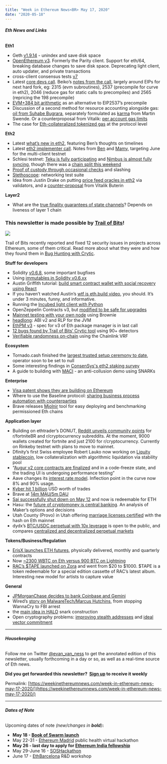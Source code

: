 ```yaml
---
title: "Week in Ethereum News<BR> May 17, 2020"
date: "2020-05-18"
---
```


###### **Eth News and Links**

**Eth1**

- Geth [v1.9.14](https://github.com/ethereum/go-ethereum/releases/tag/v1.9.14) - unindex and save disk space
- [OpenEthereum v3](https://blog.gnosis.pm/whats-ahead-for-the-openethereum-client-43da126921c2). Formerly the Parity client. Support for eth/64, breaking database changes to save disk space. Deprecating light client, auto updater, and private transactions
- cross-client consensus tests [v7](https://www.reddit.com/r/ethereum/comments/gk6g5g/v700_preberlin_hf_release_for_ethereum_consensus/)
- Latest [core devs call](https://www.youtube.com/watch?v=bGgzALuyY3w). Beiko’s [notes from the call](https://twitter.com/TimBeiko/status/1261290618078322689), largely around EIPs for next hard fork, eg: 2315 (evm subroutines), 2537 (precompile for curve in eth2), 2046 (reduce gas for static calls to precompiles) and 2565 (repricing the 198 precompile)
- [EVM+384 bit arithmetic](https://notes.ethereum.org/@axic/evm384-preview) as an alternative to EIP2537’s precompile
- Discussion of a second method for resource accounting alongside gas: [oil from Suhabe Bugrara](https://ethresear.ch/t/oil-adding-a-second-fuel-source-to-the-evm-pre-eip-v1-1/7425), separately formulated as [karma](https://gist.github.com/holiman/8a3c31e459ee1bff04256bc214ea7f14) from Martin Swende. Or a counterproposal from Vitalik: [per account gas limits](https://ethresear.ch/t/counter-proposal-to-oil-karma-per-account-gas-limits/7433)
- The case for [Eth-collateralized tokenized gas](https://ethresear.ch/t/free-the-birds-the-case-for-tokenized-gas/7385) at the protocol level

**Eth2**

- Latest [what’s new in eth2](https://hackmd.io/@benjaminion/eth2_news/https%3A%2F%2Fhackmd.io%2F%40benjaminion%2Fwnie2_200515), featuring Ben’s thoughts on timelines
- Latest [eth2 implementer call](https://www.youtube.com/watch?v=7uZtEy0nNbw). Notes from [Ben](https://hackmd.io/@benjaminion/rkzVrp958) and [Mamy](https://gist.github.com/mratsim/6e7d4a05c526cdfe64c588bdcab860e1), targeting June for the multi-client testnet
- Schlesi testnet: [Teku is fully participating](https://twitter.com/PegaSysEng/status/1259890067499352065) and [Nimbus is almost fully syncing](https://twitter.com/protolambda/status/1260921727036657665), though there was a [chain split this weekend](https://pbs.twimg.com/media/EYNlZxbWkAAY1_1?format=jpg&name=small)
- [Proof of custody through occasional checks](https://ethresear.ch/t/a-0-001-bit-proof-of-custody/7409) and slashing
- [Stethoscope](https://github.com/lsankar4033/stethoscope): networking test suite
- Idea from Justin Drake on putting [price feed oracles in eth2](https://ethresear.ch/t/enshrined-eth2-price-feeds/7391) via validators, and a [counter-proposal](https://ethresear.ch/t/counter-proposal-to-enshrined-price-feeds-dual-token-oracles/7437/9) from Vitalik Buterin

**Layer2**

- What are the [true finality guarantees of state channels](https://medium.com/statechannels/do-state-channels-exhibit-instant-finality-ec18153136bc)? Depends on liveness of layer 1 chain

### This newsletter is made possible by [Trail of Bits](https://www.trailofbits.com/)!

[![](https://weekinethereumnews.com/wp-content/uploads/2020/05/2314423-1.jpeg)](https://cdn.substack.com/image/fetch/c_limit,f_auto,q_auto:good/https%3A%2F%2Fbucketeer-e05bbc84-baa3-437e-9518-adb32be77984.s3.amazonaws.com%2Fpublic%2Fimages%2F6414b9bf-bcb9-4c15-8963-393e33521ec0_1876x1128.png)

Trail of Bits recently reported and fixed 12 security issues in projects across Ethereum, some of them critical. Read more about what they were and how they found them in [Bug Hunting with Crytic](https://blog.trailofbits.com/2020/05/15/bug-hunting-with-crytic/).

**Stuff for developers**

- Solidity [v0.6.8](https://solidity.ethereum.org/2020/05/14/solidity-068-release-announcement/), some important bugfixes
- Using [immutables in Solidity v0.6.xx](https://solidity.ethereum.org/2020/05/13/immutable-keyword/)
- Austin Griffith tutorial: [build smart contract wallet with social recovery using React](https://medium.com/@austin_48503/programming-decentralized-money-300bacec3a4f)
- If you haven’t watched Austin’s [wtf is eth.build video](https://www.youtube.com/watch?v=30pa790tIIA), you should. It’s under 3 minutes, funny, and informative.
- Running the [Incubed light client with Python](https://blog.slock.it/incubed-for-python-batteries-included-63b79368d58e)
- OpenZeppelin Contracts v3, but [modified to be safe for upgrades](https://forum.openzeppelin.com/t/openzeppelin-contracts-ethereum-package-v3-0/2852)
- [Mainnet testing with your own node](https://medium.com/@matnad/supercharged-ethereum-main-net-testing-on-your-own-node-with-brownie-eb4cb886de7c) using Brownie
- [headlong](https://github.com/esaulpaugh/headlong): ABI v2 and RLP for the JVM
- [EthPM v3](https://medium.com/@nickg_82582/ethpm-v3-is-coming-500d0edd38c4) - spec for v3 of Eth package manager is in last call
- [12 bugs found by Trail of Bits’ Crytic tool](https://blog.trailofbits.com/2020/05/15/bug-hunting-with-crytic/) using 90+ detectors
- [Verifiable randomness on-chain](https://blog.chain.link/verifiable-random-functions-vrf-random-number-generation-rng-feature/) using the Chainlink VRF

**Ecosystem**

- Tornado.cash finished the [largest trusted setup ceremony to date](https://medium.com/@tornado.cash/the-biggest-trusted-setup-ceremony-in-the-world-3c6ab9c8fffa), operator soon to be set to null
- Some interesting findings in [ConsenSys's eth2 staking survey](https://twitter.com/Consensys/status/1260973572916477958)
- A guide to building with [MACI](https://www.youtube.com/watch?v=sKuNj_IQVYI) - an anti-collusion demo using SNARKs

**Enterprise**

- [Visa patent shows they are building on Ethereum](https://twitter.com/econoar/status/1261359936983855105)
- Where to use the Baseline protocol: [sharing business process automation with counterparties](https://medium.com/baselineprotocol/where-to-use-the-baseline-protocol-f32cf4cf31b4)
- Brave releases [Mjolnir](https://brave.com/mjolnir-tooling-for-bat-apollo/) tool for easy deploying and benchmarking permissioned Eth chains

**Application layer**

- Building on ethtrader’s DONUT, [Reddit unveils community points](https://www.reddit.com/community-points/) for r/fortniteBR and r/cryptocurrency subreddits. At the moment, 9000 wallets created for fortnite and just 2100 for r/cryptocurrency. Currently on Rinkeby testnet with plans to move to mainnet.
- Dfinity’s first Swiss employee Robert Lauko now working on [Liquity stablecoin](https://medium.com/liquity/liquity-decentralized-borrowing-5a4b0eb28efc), low collateralization with algorithmic liquidation via stability pool
- “[Augur v2 core contracts are finalized](https://www.augur.net/blog/augur-v2-deployment-update/) and in a code-freeze state, and the trading UI is undergoing performance testing”
- Aave changes its [interest rate model](https://medium.com/aave/aave-borrowing-rates-upgraded-f6c8b27973a7). Inflection point in the curve now 8% and 90% usage.
- [Kyber hit 1 billion](https://twitter.com/KyberNetwork/status/1260923903657963524) USD worth of trades
- Brave at [14m MAU/5m DAU](https://twitter.com/BrendanEich/status/1260388042101022721)
- [Sai successfully shut down on May 12](https://twitter.com/nanexcool/status/1260240861364924417) and now is redeemable for ETH
- Hasu: the [future of cryptomoney is central banking](https://insights.deribit.com/market-research/the-future-of-money-could-be-discretionary/). An analysis of Maker’s options and decisions
- Utah County (Provo) in Utah offering [marriage licenses certified](http://www.utahcounty.gov/Dept/ClerkAud/DigitalCertCopy.html) with the hash on Eth mainnet
- dydx’s [BTC/USDC perpetual with 10x leverage](https://integral.dydx.exchange/btc-perpetual-contract-market-is-live/) is open to the public, and compares [centralized and decentralized perpetual markets](https://integral.dydx.exchange/comparing-perpetual-markets/)

**Tokens/Business/Regulation**

- [ErisX launches ETH futures](https://medium.com/@erisxinsights/erisx-pioneers-first-u-s-based-ether-futures-contract-9d9e0830212f), physically delivered, monthly and quarterly contracts
- Now [~2300 WBTC on Eth versus 900 BTC on Lightning](https://cointelegraph.com/news/1000-wbtc-minted-today-on-ethereum-dwarfs-entire-lightning-network?utm_source=weekinethereumnews)
- [RAC’s $TAPE launched on Zora](https://bankless.substack.com/p/how-to-buy-tape-on-zora) and went from $20 to $1000. $TAPE is a token redeemable for a special edition cassette of RAC’s latest album. Interesting new model for artists to capture value

**General**

- [JPMorganChase decides to bank Coinbase and Gemini](https://www.wsj.com/articles/jpmorgan-extends-banking-services-to-bitcoin-exchanges-11589281201)
- Wired’s [story on MalwareTech/Marcus Hutchins](https://www.wired.com/story/confessions-marcus-hutchins-hacker-who-saved-the-internet/), from stopping WannaCry to FBI arrest
- the [main idea in HALO](https://hackmd.io/@XYwo0oEXTEGRpej1SQVMlg/HJoqBRL9U) snark construction
- Open cryptography problems: [improving stealth addresses](https://ethresear.ch/t/open-problem-improving-stealth-addresses/7438) and [ideal vector commitment](https://ethresear.ch/t/open-problem-ideal-vector-commitment/7421)

* * *

###### **Housekeeping**

Follow me on Twitter [@evan\_van\_ness](https://twitter.com/evan_van_ness) to get the annotated edition of this newsletter, usually forthcoming in a day or so, as well as a real-time source of Eth news.

**Did you get forwarded this newsletter?  [Sign up](https://weekinethereum.substack.com/subscribe#about) to receive it weekly**

Permalink: [https://weekinethereumnews.com/week-in-ethereum-news-may-17-2020/](https://weekinethereumnews.com/week-in-ethereum-news-may-17-2020/)

* * *

###### **Dates of Note**

Upcoming dates of note _(_new/changes in **bold**_)_**:**

- **May 18 - [Book of Swarm launch](https://swarm-gateways.net/bzz:/launch.bookofswarm.eth/)**
- May 22-31 - [Ethereum Madrid](https://ethereummadrid.com/hackathon-2020-update/) public health virtual hackathon
- **May 26 - last day to apply for [Ethereum India fellowship](https://devfolio.co/blog/announcing-the-devfolio-ethereum-india-fellowship/)**
- May 29-June 16 - [SOSHackathon](https://soshackathon.com/)
- June 17 - [EthBarcelona](https://ethbarcelona.github.io/) R&D workshop
